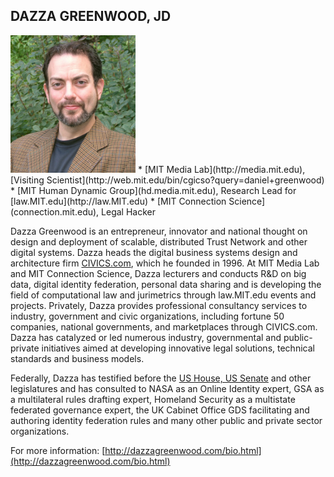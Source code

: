 ## DAZZA GREENWOOD, JD
<img width="200" alt="dazza-photo" src="https://github.com/BridgingBanks/GeneralSpecificationsDocumentation/blob/gh-pages/Dazza/dazzag_headshot.jpg">
* [MIT Media Lab](http://media.mit.edu), [Visiting Scientist](http://web.mit.edu/bin/cgicso?query=daniel+greenwood)
* [MIT Human Dynamic Group](hd.media.mit.edu), Research Lead for [law.MIT.edu](http://law.MIT.edu)
* [MIT Connection Science](connection.mit.edu), Legal Hacker 

Dazza Greenwood is an entrepreneur, innovator and national thought on design and deployment of scalable, distributed Trust Network and other digital systems. Dazza heads the digital business systems design and architecture firm [CIVICS.com](http://civics.com), which he founded in 1996. At MIT Media Lab and MIT Connection Science, Dazza lecturers and conducts R&D on big data, digital identity federation, personal data sharing and is developing the field of computational law and jurimetrics through law.MIT.edu events and projects. Privately, Dazza provides professional consultancy services to industry, government and civic organizations, including fortune 50 companies, national governments, and marketplaces through CIVICS.com. Dazza has catalyzed or led numerous industry, governmental and public-private initiatives aimed at developing innovative legal solutions, technical standards and business models.

Federally, Dazza has testified before the [US House, US Senate](http://dazzagreenwood.com/Materials/Testimony) and other legislatures and has consulted to NASA as an Online Identity expert, GSA as a multilateral rules drafting expert, Homeland Security as a multistate federated governance expert, the UK Cabinet Office GDS facilitating and authoring identity federation rules and many other public and private sector organizations.

For more information: [http://dazzagreenwood.com/bio.html](http://dazzagreenwood.com/bio.html)
